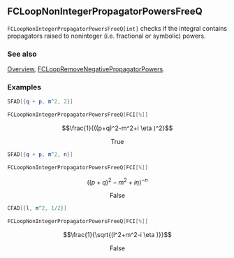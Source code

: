 ## FCLoopNonIntegerPropagatorPowersFreeQ

`FCLoopNonIntegerPropagatorPowersFreeQ[int]` checks if the integral contains propagators raised to noninteger (i.e. fractional or symbolic) powers.

### See also

[Overview](Extra/FeynCalc.md), [FCLoopRemoveNegativePropagatorPowers](FCLoopRemoveNegativePropagatorPowers.md).

### Examples

```mathematica
SFAD[{q + p, m^2, 2}] 
 
FCLoopNonIntegerPropagatorPowersFreeQ[FCI[%]]
```

$$\frac{1}{((p+q)^2-m^2+i \eta )^2}$$

$$\text{True}$$

```mathematica
SFAD[{q + p, m^2, n}] 
 
FCLoopNonIntegerPropagatorPowersFreeQ[FCI[%]]
```

$$((p+q)^2-m^2+i \eta )^{-n}$$

$$\text{False}$$

```mathematica
CFAD[{l, m^2, 1/2}] 
 
FCLoopNonIntegerPropagatorPowersFreeQ[FCI[%]]
```

$$\frac{1}{\sqrt{(l^2+m^2-i \eta )}}$$

$$\text{False}$$